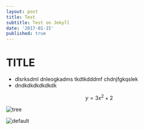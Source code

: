 ```yaml
---
layout: post
title: Test
subtitle: Test on Jekyll
date: '2017-01-15'
published: true
---
```


# TITLE

* dlsrksdml dnleogkadms tkdtkdddmf chdnjfgkqslek
* dndkdkdkdkdkdk

$$ y=3x^2+2$$

![tree](https://vienna-wv.com/images/tree.jpg)

![default](https://cloud.githubusercontent.com/assets/24986127/21961014/b7841086-db41-11e6-97ce-85d0ec4c3874.png)
